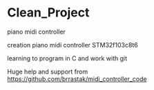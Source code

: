 # Clean_Project
piano midi controller

creation piano midi controller STM32f103c8t6

learning to program in C and work with git


Huge help and support from https://github.com/brrastak/midi_controller_code
